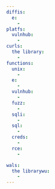 ```yaml
---
diffis:
  e:
    -
platfs:
  vulnhub:
    -
curls:
  the library:
    -
functions:
  unix:
    -
  e:
    -
  vulnhub:
    -
  fuzz:
    -
  sqli:
    -
  sql:
    -
  creds:
    -
  rce:
    -

wals:
  the librarywu:
    -
---
```

